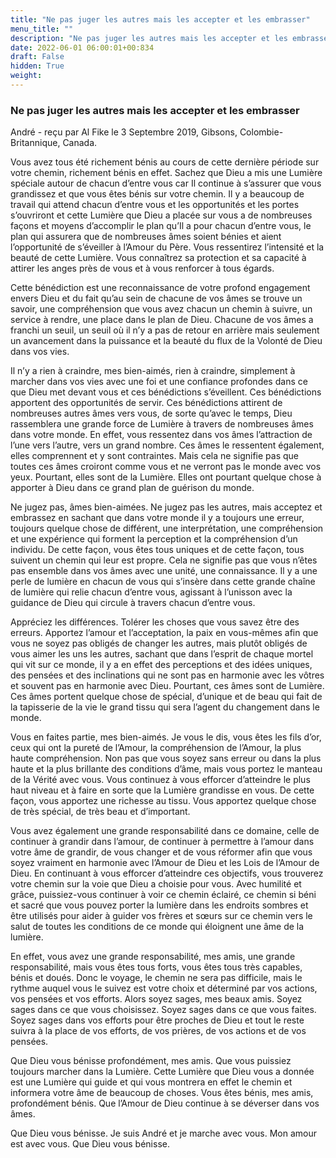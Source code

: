 ```yaml
---
title: "Ne pas juger les autres mais les accepter et les embrasser"
menu_title: ""
description: "Ne pas juger les autres mais les accepter et les embrasser"
date: 2022-06-01 06:00:01+00:834
draft: False
hidden: True
weight:
---
```

### Ne pas juger les autres mais les accepter et les embrasser

André - reçu par Al Fike le 3 Septembre 2019, Gibsons, Colombie-Britannique, Canada.

Vous avez tous été richement bénis au cours de cette dernière période sur votre chemin, richement bénis en effet. Sachez que Dieu a mis une Lumière spéciale autour de chacun d’entre vous car Il continue à s’assurer que vous grandissez et que vous êtes bénis sur votre chemin. Il y a beaucoup de travail qui attend chacun d’entre vous et les opportunités et les portes s’ouvriront et cette Lumière que Dieu a placée sur vous a de nombreuses façons et moyens d’accomplir le plan qu’Il a pour chacun d’entre vous, le plan qui assurera que de nombreuses âmes soient bénies et aient l’opportunité de s’éveiller à l’Amour du Père. Vous ressentirez l’intensité et la beauté de cette Lumière. Vous connaîtrez sa protection et sa capacité à attirer les anges près de vous et à vous renforcer à tous égards.

Cette bénédiction est une reconnaissance de votre profond engagement envers Dieu et du fait qu’au sein de chacune de vos âmes se trouve un savoir, une compréhension que vous avez chacun un chemin à suivre, un service à rendre, une place dans le plan de Dieu. Chacune de vos âmes a franchi un seuil, un seuil où il n’y a pas de retour en arrière mais seulement un avancement dans la puissance et la beauté du flux de la Volonté de Dieu dans vos vies.

Il n’y a rien à craindre, mes bien-aimés, rien à craindre, simplement à marcher dans vos vies avec une foi et une confiance profondes dans ce que Dieu met devant vous et ces bénédictions s’éveillent. Ces bénédictions apportent des opportunités de servir. Ces bénédictions attirent de nombreuses autres âmes vers vous, de sorte qu’avec le temps, Dieu rassemblera une grande force de Lumière à travers de nombreuses âmes dans votre monde. En effet, vous ressentez dans vos âmes l’attraction de l’une vers l’autre, vers un grand nombre. Ces âmes le ressentent également, elles comprennent et y sont contraintes. Mais cela ne signifie pas que toutes ces âmes croiront comme vous et ne verront pas le monde avec vos yeux. Pourtant, elles sont de la Lumière. Elles ont pourtant quelque chose à apporter à Dieu dans ce grand plan de guérison du monde.

Ne jugez pas, âmes bien-aimées. Ne jugez pas les autres, mais acceptez et embrassez en sachant que dans votre monde il y a toujours une erreur, toujours quelque chose de différent, une interprétation, une compréhension et une expérience qui forment la perception et la compréhension d’un individu. De cette façon, vous êtes tous uniques et de cette façon, tous suivent un chemin qui leur est propre. Cela ne signifie pas que vous n’êtes pas ensemble dans vos âmes avec une unité, une connaissance. Il y a une perle de lumière en chacun de vous qui s’insère dans cette grande chaîne de lumière qui relie chacun d’entre vous, agissant à l’unisson avec la guidance de Dieu qui circule à travers chacun d’entre vous.

Appréciez les différences. Tolérer les choses que vous savez être des erreurs. Apportez l’amour et l’acceptation, la paix en vous-mêmes afin que vous ne soyez pas obligés de changer les autres, mais plutôt obligés de vous aimer les uns les autres, sachant que dans l’esprit de chaque mortel qui vit sur ce monde, il y a en effet des perceptions et des idées uniques, des pensées et des inclinations qui ne sont pas en harmonie avec les vôtres et souvent pas en harmonie avec Dieu. Pourtant, ces âmes sont de Lumière. Ces âmes portent quelque chose de spécial, d’unique et de beau qui fait de la tapisserie de la vie le grand tissu qui sera l’agent du changement dans le monde.

Vous en faites partie, mes bien-aimés. Je vous le dis, vous êtes les fils d’or, ceux qui ont la pureté de l’Amour, la compréhension de l’Amour, la plus haute compréhension. Non pas que vous soyez sans erreur ou dans la plus haute et la plus brillante des conditions d’âme, mais vous portez le manteau de la Vérité avec vous. Vous continuez à vous efforcer d’atteindre le plus haut niveau et à faire en sorte que la Lumière grandisse en vous. De cette façon, vous apportez une richesse au tissu. Vous apportez quelque chose de très spécial, de très beau et d’important.

Vous avez également une grande responsabilité dans ce domaine, celle de continuer à grandir dans l’amour, de continuer à permettre à l’amour dans votre âme de grandir, de vous changer et de vous réformer afin que vous soyez vraiment en harmonie avec l’Amour de Dieu et les Lois de l’Amour de Dieu. En continuant à vous efforcer d’atteindre ces objectifs, vous trouverez votre chemin sur la voie que Dieu a choisie pour vous. Avec humilité et grâce, puissiez-vous continuer à voir ce chemin éclairé, ce chemin si béni et sacré que vous pouvez porter la lumière dans les endroits sombres et être utilisés pour aider à guider vos frères et sœurs sur ce chemin vers le salut de toutes les conditions de ce monde qui éloignent une âme de la lumière.

En effet, vous avez une grande responsabilité, mes amis, une grande responsabilité, mais vous êtes tous forts, vous êtes tous très capables, bénis et doués. Donc le voyage, le chemin ne sera pas difficile, mais le rythme auquel vous le suivez est votre choix et déterminé par vos actions, vos pensées et vos efforts. Alors soyez sages, mes beaux amis. Soyez sages dans ce que vous choisissez. Soyez sages dans ce que vous faites. Soyez sages dans vos efforts pour être proches de Dieu et tout le reste suivra à la place de vos efforts, de vos prières, de vos actions et de vos pensées.

Que Dieu vous bénisse profondément, mes amis. Que vous puissiez toujours marcher dans la Lumière. Cette Lumière que Dieu vous a donnée est une Lumière qui guide et qui vous montrera en effet le chemin et informera votre âme de beaucoup de choses. Vous êtes bénis, mes amis, profondément bénis. Que l’Amour de Dieu continue à se déverser dans vos âmes.

Que Dieu vous bénisse. Je suis André et je marche avec vous. Mon amour est avec vous. Que Dieu vous bénisse.
